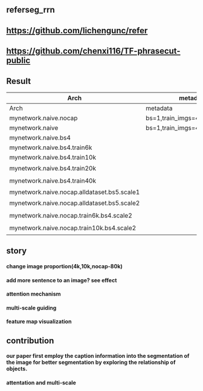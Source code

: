 ## referseg_rrn

##  https://github.com/lichengunc/refer
##  https://github.com/chenxi116/TF-phrasecut-public

## Result

Arch|metadata|result|
|---|----|----|
Arch|metadata|result|
mynetwork.naive.nocap|bs=1,train_imgs=4k,val_imgs=1k|14.5|
mynetwork.naive|bs=1,train_imgs=4k,val_imgs=1k|22.3|
mynetwork.naive.bs4||25.6|
mynetwork.naive.bs4.train6k||28.97|
mynetwork.naive.bs4.train10k||33.27
mynetwork.naive.bs4.train20k||:question:
mynetwork.naive.bs4.train40k||:question:
mynetwork.naive.nocap.alldataset.bs5.scale1||38.7
mynetwork.naive.nocap.alldataset.bs5.scale2||:question:|
mynetwork.naive.nocap.train6k.bs4.scale2||:question:|
mynetwork.naive.nocap.train10k.bs4.scale2||:question:|


## story

#### change image proportion(4k,10k,nocap-80k)
#### add more sentence to an image? see effect
#### attention mechanism
#### multi-scale guiding
#### feature map visualization

## contribution

#### our paper first employ the caption information into the segmentation of the image for better segmentation by exploring the relationship of objects.

#### attentation and multi-scale




